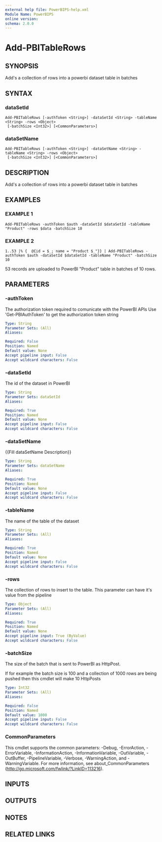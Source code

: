 ```yaml
---
external help file: PowerBIPS-help.xml
Module Name: PowerBIPS
online version:
schema: 2.0.0
---
```


# Add-PBITableRows

## SYNOPSIS
Add's a collection of rows into a powerbi dataset table in batches

## SYNTAX

### dataSetId
```
Add-PBITableRows [-authToken <String>] -dataSetId <String> -tableName <String> -rows <Object>
 [-batchSize <Int32>] [<CommonParameters>]
```

### dataSetName
```
Add-PBITableRows [-authToken <String>] -dataSetName <String> -tableName <String> -rows <Object>
 [-batchSize <Int32>] [<CommonParameters>]
```

## DESCRIPTION
Add's a collection of rows into a powerbi dataset table in batches

## EXAMPLES

### EXAMPLE 1
```
Add-PBITableRows -authToken $auth -dataSetId $dataSetId -tableName "Product" -rows $data -batchSize 10
```

### EXAMPLE 2
```
1..53 |% {	@{id = $_; name = "Product $_"}} | Add-PBITableRows -authToken $auth -dataSetId $dataSetId -tableName "Product" -batchSize 10
```

53 records are uploaded to PowerBI "Product" table in batches of 10 rows.

## PARAMETERS

### -authToken
The authorization token required to comunicate with the PowerBI APIs
Use 'Get-PBIAuthToken' to get the authorization token string

```yaml
Type: String
Parameter Sets: (All)
Aliases:

Required: False
Position: Named
Default value: None
Accept pipeline input: False
Accept wildcard characters: False
```

### -dataSetId
The id of the dataset in PowerBI

```yaml
Type: String
Parameter Sets: dataSetId
Aliases:

Required: True
Position: Named
Default value: None
Accept pipeline input: False
Accept wildcard characters: False
```

### -dataSetName
{{Fill dataSetName Description}}

```yaml
Type: String
Parameter Sets: dataSetName
Aliases:

Required: True
Position: Named
Default value: None
Accept pipeline input: False
Accept wildcard characters: False
```

### -tableName
The name of the table of the dataset

```yaml
Type: String
Parameter Sets: (All)
Aliases:

Required: True
Position: Named
Default value: None
Accept pipeline input: False
Accept wildcard characters: False
```

### -rows
The collection of rows to insert to the table.
This parameter can have it's value from the pipeline

```yaml
Type: Object
Parameter Sets: (All)
Aliases:

Required: True
Position: Named
Default value: None
Accept pipeline input: True (ByValue)
Accept wildcard characters: False
```

### -batchSize
The size of the batch that is sent to PowerBI as HttpPost.

If for example the batch size is 100 and a collection of
1000 rows are being pushed then this cmdlet will make 10 
HttpPosts

```yaml
Type: Int32
Parameter Sets: (All)
Aliases:

Required: False
Position: Named
Default value: 1000
Accept pipeline input: False
Accept wildcard characters: False
```

### CommonParameters
This cmdlet supports the common parameters: -Debug, -ErrorAction, -ErrorVariable, -InformationAction, -InformationVariable, -OutVariable, -OutBuffer, -PipelineVariable, -Verbose, -WarningAction, and -WarningVariable.
For more information, see about_CommonParameters (http://go.microsoft.com/fwlink/?LinkID=113216).

## INPUTS

## OUTPUTS

## NOTES

## RELATED LINKS

